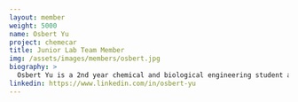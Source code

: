 ```yaml
---
layout: member
weight: 5000
name: Osbert Yu
project: chemecar
title: Junior Lab Team Member
img: /assets/images/members/osbert.jpg
biography: >
  Osbert Yu is a 2nd year chemical and biological engineering student at UBC. He is often found in the supermarket reading nutrition labels to discover the specific chemicals we are ingesting in our daily lives. This interest is what brought him to join the Junior Chem-E-Car Lab Team. He is currently creating a reliable stopping mechanism for the chemical-powered car by exploring various clock reactions with others. 
linkedin: https://www.linkedin.com/in/osbert-yu
---
```

